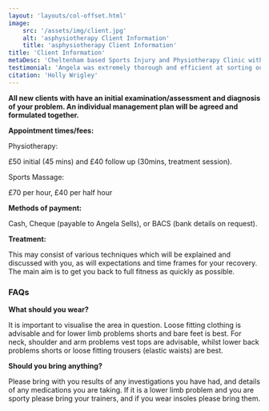 ```yaml
---
layout: 'layouts/col-offset.html'
image:
    src: '/assets/img/client.jpg'
    alt: 'asphysiotherapy Client Information'
    title: 'asphysiotherapy Client Information'
title: 'Client Information'
metaDesc: 'Cheltenham based Sports Injury and Physiotherapy Clinic with a fully equipped rehabilitation gym.'
testimonial: 'Angela was extremely thorough and efficient at sorting out an on-going problem with my back and foot that I had put up with for a long time.'
citation: 'Holly Wrigley'
---
```

**All new clients with have an initial examination/assessment and diagnosis of your problem.  An individual management plan will be agreed and formulated together.**

**Appointment times/fees:**

Physiotherapy:

£50 initial (45 mins) and £40 follow up (30mins, treatment session).

Sports Massage:

£70 per hour, £40 per half hour

**Methods of payment:**

Cash, Cheque (payable to Angela Sells), or BACS (bank details on request).

**Treatment:**

This may consist of various techniques which will be explained and discussed with you, as will expectations and time frames for your recovery. The main aim is to get you back to full fitness ​as quickly as possible.

### FAQs
**What should you wear?**

It is important to visualise the area in question. Loose fitting clothing is advisable and for lower limb problems shorts and bare feet is best. For neck, shoulder and arm problems vest tops are advisable, whilst lower back problems shorts or loose fitting trousers (elastic waists) are best.

**Should you bring anything?**

Please bring with you results of any investigations you have had, and details of any medications you are taking.
If it is a lower limb problem and you are sporty please bring your trainers, and if you wear insoles please bring them.
